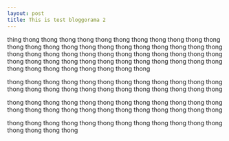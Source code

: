 ```yaml
---
layout: post
title: This is test bloggorama 2
---
```


thing thong thong thong thong thong thong thong 
thong thong thong thong thong thong thong thong 
thong thong thong thong thong thong thong thong 
thong thong thong thong thong thong thong thong 
thong thong thong thong thong thong thong thong 
thong thong thong thong thong thong thong thong 
thong thong thong thong thong thong thong thong 

thong thong thong thong thong thong thong thong 
thong thong thong thong thong thong thong thong 
thong thong thong thong thong thong thong thong 


thong thong thong thong thong thong thong thong 
thong thong thong thong thong thong thong thong 
thong thong thong thong thong thong thong thong 


thong thong thong thong thong thong thong thong 
thong thong thong thong thong thong thong thong 

